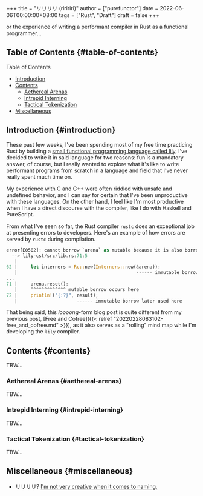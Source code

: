 +++
title = "リリリリ (riririri)"
author = ["purefunctor"]
date = 2022-06-06T00:00:00+08:00
tags = ["Rust", "Draft"]
draft = false
+++

or the experience of writing a performant compiler in Rust as a functional programmer...

<!--more-->


## Table of Contents {#table-of-contents}

<div class="ox-hugo-toc toc">

<div class="heading">Table of Contents</div>

- [Introduction](#introduction)
- [Contents](#contents)
    - [Aethereal Arenas](#aethereal-arenas)
    - [Intrepid Interning](#intrepid-interning)
    - [Tactical Tokenization](#tactical-tokenization)
- [Miscellaneous](#miscellaneous)

</div>
<!--endtoc-->


## Introduction {#introduction}

These past few weeks, I've been spending most of my free time practicing Rust by building a [small
functional programming language called lily](https://github.com/PureFunctor/lily.git). I've decided to write it in said language for two
reasons: fun is a mandatory answer, of course, but I really wanted to explore what it's like to
write performant programs from scratch in a language and field that I've never really spent much
time on.

My experience with C and C++ were often riddled with unsafe and undefined behavior, and I can say
for certain that I've been unproductive with these languages. On the other hand, I feel like I'm
most productive when I have a direct discourse with the compiler, like I do with Haskell and
PureScript.

From what I've seen so far, the Rust compiler `rustc` does an exceptional job at presenting errors to
developers. Here's an example of how errors are served by `rustc` during compilation.

```rust
error[E0502]: cannot borrow `arena` as mutable because it is also borrowed as immutable
  --> lily-cst/src/lib.rs:71:5
   |
62 |     let interners = Rc::new(Interners::new(&arena));
   |                                            ------ immutable borrow occurs here
...
71 |     arena.reset();
   |     ^^^^^^^^^^^^^ mutable borrow occurs here
72 |     println!("{:?}", result);
   |                      ------ immutable borrow later used here
```

That being said, this _loooong_-form blog post is quite different from my previous post, [Free and
Cofree]({{< relref "20220228083102-free_and_cofree.md" >}}), as it also serves as a "rolling" mind map while I'm developing the `lily` compiler.


## Contents {#contents}

TBW...


### Aethereal Arenas {#aethereal-arenas}

TBW...


### Intrepid Interning {#intrepid-interning}

TBW...


### Tactical Tokenization {#tactical-tokenization}

TBW...


## Miscellaneous {#miscellaneous}

-   リリリリ? [I'm not very creative when it comes to naming.](https://youtu.be/JsWanWImBaU)
